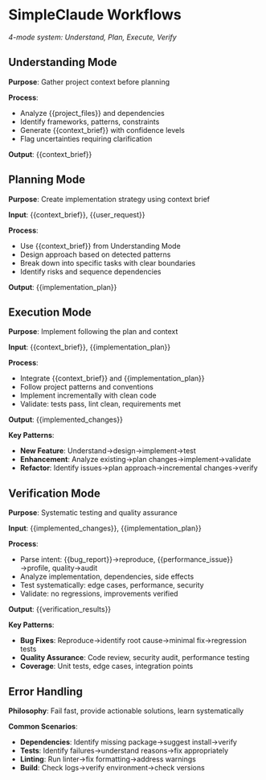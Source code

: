 # SimpleClaude Workflows

_4-mode system: Understand, Plan, Execute, Verify_

## Understanding Mode

**Purpose**: Gather project context before planning

**Process**:

- Analyze {{project_files}} and dependencies
- Identify frameworks, patterns, constraints
- Generate {{context_brief}} with confidence levels
- Flag uncertainties requiring clarification

**Output**: {{context_brief}}

## Planning Mode

**Purpose**: Create implementation strategy using context brief

**Input**: {{context_brief}}, {{user_request}}

**Process**:

- Use {{context_brief}} from Understanding Mode
- Design approach based on detected patterns
- Break down into specific tasks with clear boundaries
- Identify risks and sequence dependencies

**Output**: {{implementation_plan}}

## Execution Mode

**Purpose**: Implement following the plan and context

**Input**: {{context_brief}}, {{implementation_plan}}

**Process**:

- Integrate {{context_brief}} and {{implementation_plan}}
- Follow project patterns and conventions
- Implement incrementally with clean code
- Validate: tests pass, lint clean, requirements met

**Output**: {{implemented_changes}}

**Key Patterns**:

- **New Feature**: Understand→design→implement→test
- **Enhancement**: Analyze existing→plan changes→implement→validate
- **Refactor**: Identify issues→plan approach→incremental changes→verify

## Verification Mode

**Purpose**: Systematic testing and quality assurance

**Input**: {{implemented_changes}}, {{implementation_plan}}

**Process**:

- Parse intent: {{bug_report}}→reproduce, {{performance_issue}}→profile, quality→audit
- Analyze implementation, dependencies, side effects
- Test systematically: edge cases, performance, security
- Validate: no regressions, improvements verified

**Output**: {{verification_results}}

**Key Patterns**:

- **Bug Fixes**: Reproduce→identify root cause→minimal fix→regression tests
- **Quality Assurance**: Code review, security audit, performance testing
- **Coverage**: Unit tests, edge cases, integration points

## Error Handling

**Philosophy**: Fail fast, provide actionable solutions, learn systematically

**Common Scenarios**:

- **Dependencies**: Identify missing package→suggest install→verify
- **Tests**: Identify failures→understand reasons→fix appropriately
- **Linting**: Run linter→fix formatting→address warnings
- **Build**: Check logs→verify environment→check versions
